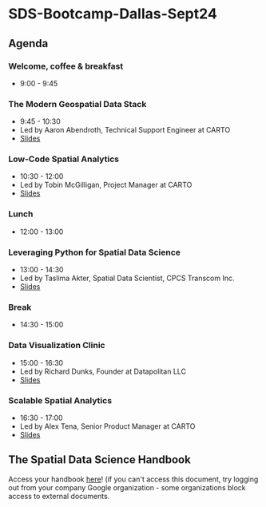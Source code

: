# SDS-Bootcamp-Dallas-Sept24

## Agenda

### Welcome, coffee & breakfast

- 9:00 - 9:45

### The Modern Geospatial Data Stack

- 9:45 - 10:30
- Led by Aaron Abendroth, Technical Support Engineer at CARTO
- [Slides](https://docs.google.com/presentation/d/1jAdWckhSvkcS3utKtfm2fcRTirw_NLd_Q15wIdJuDAA/edit?usp=drive_link)

### Low-Code Spatial Analytics

- 10:30 - 12:00
- Led by Tobin McGilligan, Project Manager at CARTO
- [Slides](https://docs.google.com/presentation/d/1nQbHTUJBZRj9Blkd9jNDZ14BBuH1OWDeqauRG7acJRE/edit?usp=drive_link)

### Lunch

- 12:00 - 13:00

### Leveraging Python for Spatial Data Science

- 13:00 - 14:30
- Led by Taslima Akter, Spatial Data Scientist, CPCS Transcom Inc.
- [Slides](https://docs.google.com/presentation/d/1lT4T7UUOAdf5v2s99YD1vmvJacvb4nh2/edit?usp=drive_link&ouid=105415636390109085493&rtpof=true&sd=true)

### Break

- 14:30 - 15:00

### Data Visualization Clinic

- 15:00 - 16:30
- Led by Richard Dunks, Founder at Datapolitan LLC
- [Slides](https://docs.google.com/presentation/d/1WdaVCVrHDb0T8Me3bXi1N4QZe_jXT-3oMLxb23_bjl0/edit?usp=drive_link)

### Scalable Spatial Analytics

- 16:30 - 17:00
- Led by Alex Tena, Senior Product Manager at CARTO
- [Slides](https://docs.google.com/presentation/d/1O3j2nPxzDnyY2XHuQ5vZlgcKrwo6fG9AJteigB-jhFM/edit?usp=drive_link)
  

<h2>The Spatial Data Science Handbook</h2>
<p>
 Access your handbook <a href="https://docs.google.com/presentation/d/1wHex2en61TGYA580UUwdh5MLE_slgAwBp5xhgFaHaTo/edit?usp=drive_link" target="_blank" rel="noopener noreferrer">here</a>! (if you can't access this document, try logging out from your company Google organization - some organizations block access to external documents.
</p>
<br>
